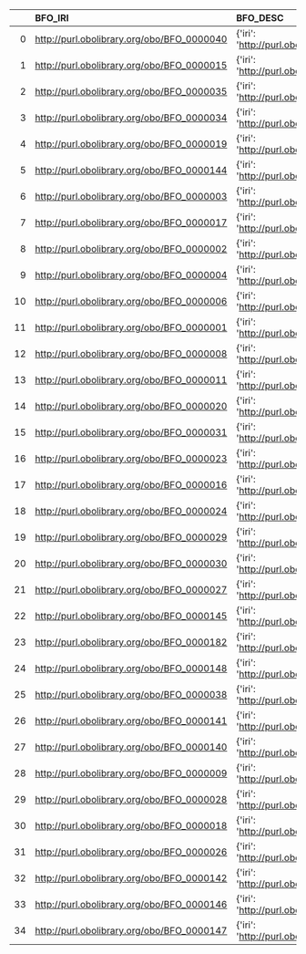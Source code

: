 |    | BFO_IRI                                    | BFO_DESC                                              | OBI_IRI                                    | OBI_DESC                                              |
|---:|:-------------------------------------------|:------------------------------------------------------|:-------------------------------------------|:------------------------------------------------------|
|  0 | http://purl.obolibrary.org/obo/BFO_0000040 | {'iri': 'http://purl.obolibrary.org/obo/BFO_0000040'} | http://purl.obolibrary.org/obo/BFO_0000040 | {'iri': 'http://purl.obolibrary.org/obo/BFO_0000040'} |
|  1 | http://purl.obolibrary.org/obo/BFO_0000015 | {'iri': 'http://purl.obolibrary.org/obo/BFO_0000015'} | http://purl.obolibrary.org/obo/BFO_0000015 | {'iri': 'http://purl.obolibrary.org/obo/BFO_0000015'} |
|  2 | http://purl.obolibrary.org/obo/BFO_0000035 | {'iri': 'http://purl.obolibrary.org/obo/BFO_0000035'} | http://purl.obolibrary.org/obo/BFO_0000035 | {'iri': 'http://purl.obolibrary.org/obo/BFO_0000035'} |
|  3 | http://purl.obolibrary.org/obo/BFO_0000034 | {'iri': 'http://purl.obolibrary.org/obo/BFO_0000034'} | http://purl.obolibrary.org/obo/BFO_0000034 | {'iri': 'http://purl.obolibrary.org/obo/BFO_0000034'} |
|  4 | http://purl.obolibrary.org/obo/BFO_0000019 | {'iri': 'http://purl.obolibrary.org/obo/BFO_0000019'} | http://purl.obolibrary.org/obo/BFO_0000019 | {'iri': 'http://purl.obolibrary.org/obo/BFO_0000019'} |
|  5 | http://purl.obolibrary.org/obo/BFO_0000144 | {'iri': 'http://purl.obolibrary.org/obo/BFO_0000144'} | http://purl.obolibrary.org/obo/BFO_0000144 | {'iri': 'http://purl.obolibrary.org/obo/BFO_0000144'} |
|  6 | http://purl.obolibrary.org/obo/BFO_0000003 | {'iri': 'http://purl.obolibrary.org/obo/BFO_0000003'} | http://purl.obolibrary.org/obo/BFO_0000003 | {'iri': 'http://purl.obolibrary.org/obo/BFO_0000003'} |
|  7 | http://purl.obolibrary.org/obo/BFO_0000017 | {'iri': 'http://purl.obolibrary.org/obo/BFO_0000017'} | http://purl.obolibrary.org/obo/BFO_0000017 | {'iri': 'http://purl.obolibrary.org/obo/BFO_0000017'} |
|  8 | http://purl.obolibrary.org/obo/BFO_0000002 | {'iri': 'http://purl.obolibrary.org/obo/BFO_0000002'} | http://purl.obolibrary.org/obo/BFO_0000002 | {'iri': 'http://purl.obolibrary.org/obo/BFO_0000002'} |
|  9 | http://purl.obolibrary.org/obo/BFO_0000004 | {'iri': 'http://purl.obolibrary.org/obo/BFO_0000004'} | http://purl.obolibrary.org/obo/BFO_0000004 | {'iri': 'http://purl.obolibrary.org/obo/BFO_0000004'} |
| 10 | http://purl.obolibrary.org/obo/BFO_0000006 | {'iri': 'http://purl.obolibrary.org/obo/BFO_0000006'} | http://purl.obolibrary.org/obo/BFO_0000006 | {'iri': 'http://purl.obolibrary.org/obo/BFO_0000006'} |
| 11 | http://purl.obolibrary.org/obo/BFO_0000001 | {'iri': 'http://purl.obolibrary.org/obo/BFO_0000001'} | http://purl.obolibrary.org/obo/BFO_0000001 | {'iri': 'http://purl.obolibrary.org/obo/BFO_0000001'} |
| 12 | http://purl.obolibrary.org/obo/BFO_0000008 | {'iri': 'http://purl.obolibrary.org/obo/BFO_0000008'} | http://purl.obolibrary.org/obo/BFO_0000008 | {'iri': 'http://purl.obolibrary.org/obo/BFO_0000008'} |
| 13 | http://purl.obolibrary.org/obo/BFO_0000011 | {'iri': 'http://purl.obolibrary.org/obo/BFO_0000011'} | http://purl.obolibrary.org/obo/BFO_0000011 | {'iri': 'http://purl.obolibrary.org/obo/BFO_0000011'} |
| 14 | http://purl.obolibrary.org/obo/BFO_0000020 | {'iri': 'http://purl.obolibrary.org/obo/BFO_0000020'} | http://purl.obolibrary.org/obo/BFO_0000020 | {'iri': 'http://purl.obolibrary.org/obo/BFO_0000020'} |
| 15 | http://purl.obolibrary.org/obo/BFO_0000031 | {'iri': 'http://purl.obolibrary.org/obo/BFO_0000031'} | http://purl.obolibrary.org/obo/BFO_0000031 | {'iri': 'http://purl.obolibrary.org/obo/BFO_0000031'} |
| 16 | http://purl.obolibrary.org/obo/BFO_0000023 | {'iri': 'http://purl.obolibrary.org/obo/BFO_0000023'} | http://purl.obolibrary.org/obo/BFO_0000023 | {'iri': 'http://purl.obolibrary.org/obo/BFO_0000023'} |
| 17 | http://purl.obolibrary.org/obo/BFO_0000016 | {'iri': 'http://purl.obolibrary.org/obo/BFO_0000016'} | http://purl.obolibrary.org/obo/BFO_0000016 | {'iri': 'http://purl.obolibrary.org/obo/BFO_0000016'} |
| 18 | http://purl.obolibrary.org/obo/BFO_0000024 | {'iri': 'http://purl.obolibrary.org/obo/BFO_0000024'} | http://purl.obolibrary.org/obo/BFO_0000024 | {'iri': 'http://purl.obolibrary.org/obo/BFO_0000024'} |
| 19 | http://purl.obolibrary.org/obo/BFO_0000029 | {'iri': 'http://purl.obolibrary.org/obo/BFO_0000029'} | http://purl.obolibrary.org/obo/BFO_0000029 | {'iri': 'http://purl.obolibrary.org/obo/BFO_0000029'} |
| 20 | http://purl.obolibrary.org/obo/BFO_0000030 | {'iri': 'http://purl.obolibrary.org/obo/BFO_0000030'} | http://purl.obolibrary.org/obo/BFO_0000030 | {'iri': 'http://purl.obolibrary.org/obo/BFO_0000030'} |
| 21 | http://purl.obolibrary.org/obo/BFO_0000027 | {'iri': 'http://purl.obolibrary.org/obo/BFO_0000027'} | http://purl.obolibrary.org/obo/BFO_0000027 | {'iri': 'http://purl.obolibrary.org/obo/BFO_0000027'} |
| 22 | http://purl.obolibrary.org/obo/BFO_0000145 | {'iri': 'http://purl.obolibrary.org/obo/BFO_0000145'} | http://purl.obolibrary.org/obo/BFO_0000145 | {'iri': 'http://purl.obolibrary.org/obo/BFO_0000145'} |
| 23 | http://purl.obolibrary.org/obo/BFO_0000182 | {'iri': 'http://purl.obolibrary.org/obo/BFO_0000182'} | http://purl.obolibrary.org/obo/BFO_0000182 | {'iri': 'http://purl.obolibrary.org/obo/BFO_0000182'} |
| 24 | http://purl.obolibrary.org/obo/BFO_0000148 | {'iri': 'http://purl.obolibrary.org/obo/BFO_0000148'} | http://purl.obolibrary.org/obo/BFO_0000148 | {'iri': 'http://purl.obolibrary.org/obo/BFO_0000148'} |
| 25 | http://purl.obolibrary.org/obo/BFO_0000038 | {'iri': 'http://purl.obolibrary.org/obo/BFO_0000038'} | http://purl.obolibrary.org/obo/BFO_0000038 | {'iri': 'http://purl.obolibrary.org/obo/BFO_0000038'} |
| 26 | http://purl.obolibrary.org/obo/BFO_0000141 | {'iri': 'http://purl.obolibrary.org/obo/BFO_0000141'} | http://purl.obolibrary.org/obo/BFO_0000141 | {'iri': 'http://purl.obolibrary.org/obo/BFO_0000141'} |
| 27 | http://purl.obolibrary.org/obo/BFO_0000140 | {'iri': 'http://purl.obolibrary.org/obo/BFO_0000140'} | http://purl.obolibrary.org/obo/BFO_0000140 | {'iri': 'http://purl.obolibrary.org/obo/BFO_0000140'} |
| 28 | http://purl.obolibrary.org/obo/BFO_0000009 | {'iri': 'http://purl.obolibrary.org/obo/BFO_0000009'} | http://purl.obolibrary.org/obo/BFO_0000009 | {'iri': 'http://purl.obolibrary.org/obo/BFO_0000009'} |
| 29 | http://purl.obolibrary.org/obo/BFO_0000028 | {'iri': 'http://purl.obolibrary.org/obo/BFO_0000028'} | http://purl.obolibrary.org/obo/BFO_0000028 | {'iri': 'http://purl.obolibrary.org/obo/BFO_0000028'} |
| 30 | http://purl.obolibrary.org/obo/BFO_0000018 | {'iri': 'http://purl.obolibrary.org/obo/BFO_0000018'} | http://purl.obolibrary.org/obo/BFO_0000018 | {'iri': 'http://purl.obolibrary.org/obo/BFO_0000018'} |
| 31 | http://purl.obolibrary.org/obo/BFO_0000026 | {'iri': 'http://purl.obolibrary.org/obo/BFO_0000026'} | http://purl.obolibrary.org/obo/BFO_0000026 | {'iri': 'http://purl.obolibrary.org/obo/BFO_0000026'} |
| 32 | http://purl.obolibrary.org/obo/BFO_0000142 | {'iri': 'http://purl.obolibrary.org/obo/BFO_0000142'} | http://purl.obolibrary.org/obo/BFO_0000142 | {'iri': 'http://purl.obolibrary.org/obo/BFO_0000142'} |
| 33 | http://purl.obolibrary.org/obo/BFO_0000146 | {'iri': 'http://purl.obolibrary.org/obo/BFO_0000146'} | http://purl.obolibrary.org/obo/BFO_0000146 | {'iri': 'http://purl.obolibrary.org/obo/BFO_0000146'} |
| 34 | http://purl.obolibrary.org/obo/BFO_0000147 | {'iri': 'http://purl.obolibrary.org/obo/BFO_0000147'} | http://purl.obolibrary.org/obo/BFO_0000147 | {'iri': 'http://purl.obolibrary.org/obo/BFO_0000147'} |